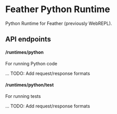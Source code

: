 # Feather Python Runtime
Python Runtime for Feather (previously WebREPL).

## API endpoints

#### /runtimes/python

For running Python code

... TODO: Add request/response formats

#### /runtimes/python/test

For running tests

... TODO: Add request/response formats